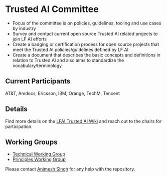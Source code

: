 # Trusted AI Committee

- Focus of the committee is on policies, guidelines, tooling and use cases by industry
- Survey and contact current open source Trusted AI related projects to join LF AI efforts 
- Create a badging or certification process for open source projects that meet the Trusted AI policies/guidelines defined by LF AI
- Create a document that describes the basic concepts and definitions in relation to Trusted AI and also aims to standardize the vocabulary/terminology

## Current Participants
AT&T, Amdocs, Ericsson, IBM, Orange, TechM, Tencent

## Details
Find more details on the [LFAI Trusted AI Wiki](https://wiki.lfai.foundation/display/DL/LF+AI+Trusted+AI+Committee) and reach out to the chairs for participation.

## Working Groups
- [Technical Working Group](twg.md)
- [Principles Working Group](pwg.md)

Please contact [Animesh Singh](singhan@us.ibm.com) for any help with the repository.
